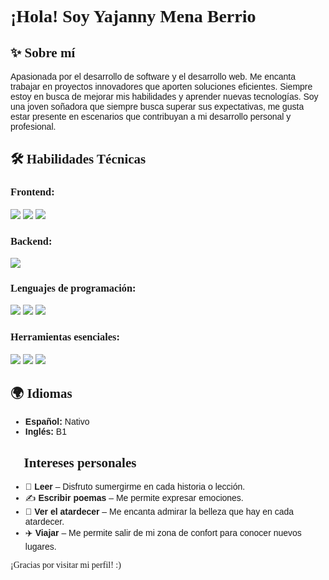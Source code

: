 <h1 style="font-family: 'Didot', serif; font-weight: bold;">¡Hola! Soy Yajanny Mena Berrio</h1>


<h2 style="font-family: 'Didot', serif;">✨ Sobre mí</h2>
<p style="font-family: 'Arial', sans-serif;">
Apasionada por el desarrollo de software y el desarrollo web. Me encanta trabajar en proyectos innovadores que aporten soluciones eficientes. 
Siempre estoy en busca de mejorar mis habilidades y aprender nuevas tecnologías. Soy una joven soñadora que siempre busca superar sus expectativas,  me gusta estar presente en escenarios que contribuyan a mi desarrollo personal y profesional.

 

</p>



<h2 style="font-family: 'Didot', serif;">🛠️ Habilidades Técnicas</h2>

<h3 style="font-family: 'Didot', serif;">Frontend:</h3>
<p>
  <img src="https://img.shields.io/badge/HTML5-%23E34F26.svg?style=for-the-badge&logo=html5&logoColor=white"/>
  <img src="https://img.shields.io/badge/CSS3-%231572B6.svg?style=for-the-badge&logo=css3&logoColor=white"/>
  <img src="https://img.shields.io/badge/React-%2361DAFB.svg?style=for-the-badge&logo=react&logoColor=black"/>
</p>

<h3 style="font-family: 'Didot', serif;">Backend:</h3>
<p>
  <img src="https://img.shields.io/badge/SQL-%2300758F.svg?style=for-the-badge&logo=mysql&logoColor=white"/>
</p>

<h3 style="font-family: 'Didot', serif;">Lenguajes de programación:</h3>
<p>
  <img src="https://img.shields.io/badge/JavaScript-%23F7DF1E.svg?style=for-the-badge&logo=javascript&logoColor=black"/>
  <img src="https://img.shields.io/badge/Python-%233776AB.svg?style=for-the-badge&logo=python&logoColor=white"/>
  <img src="https://img.shields.io/badge/PHP-%23777BB4.svg?style=for-the-badge&logo=php&logoColor=white"/>
</p>



<h3 style="font-family: 'Didot', serif;">Herramientas esenciales:</h3>
<p>
  <img src="https://img.shields.io/badge/Git-%23F05032.svg?style=for-the-badge&logo=git&logoColor=white"/>
  <img src="https://img.shields.io/badge/GitHub-%23121011.svg?style=for-the-badge&logo=github&logoColor=white"/>
  <img src="https://img.shields.io/badge/VSCode-%23007ACC.svg?style=for-the-badge&logo=visual-studio-code&logoColor=white"/>
</p>



<h2 style="font-family: 'Didot', serif;">🌍 Idiomas</h2>
<ul style="font-family: 'Arial', sans-serif;">
  <li> <strong>Español:</strong> Nativo</li>
  <li> <strong>Inglés:</strong> B1</li>
</ul>



<h2 style="font-family: 'Didot', serif;">🎨 Intereses personales</h2>
<ul style="font-family: 'Arial', sans-serif;">
  <li>📖 <b>Leer</b> – Disfruto sumergirme en cada historia o lección.</li>
  <li>✍️ <b>Escribir poemas</b> – Me permite expresar emociones.</li>
  <li>🌅 <b>Ver el atardecer</b> – Me encanta admirar la belleza que hay en cada atardecer.</li>
  <li>✈️ <b>Viajar</b> – Me permite salir de mi zona de confort para conocer nuevos lugares.</li>
</ul>



<p style="font-family: 'Didot', serif;"> ¡Gracias por visitar mi perfil! :)</p>
